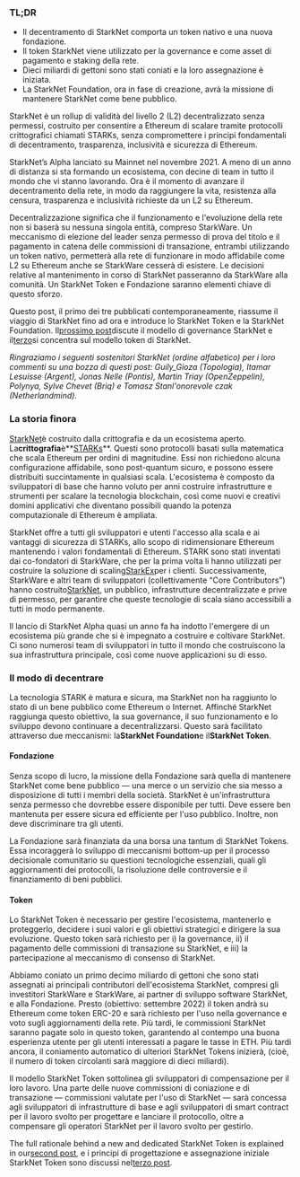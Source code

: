 ### TL;DR

* Il decentramento di StarkNet comporta un token nativo e una nuova fondazione.
* Il token StarkNet viene utilizzato per la governance e come asset di pagamento e staking della rete.
* Dieci miliardi di gettoni sono stati coniati e la loro assegnazione è iniziata.
* La StarkNet Foundation, ora in fase di creazione, avrà la missione di mantenere StarkNet come bene pubblico.

StarkNet è un rollup di validità del livello 2 (L2) decentralizzato senza permessi, costruito per consentire a Ethereum di scalare tramite protocolli crittografici chiamati STARKs, senza compromettere i principi fondamentali di decentramento, trasparenza, inclusività e sicurezza di Ethereum.

StarkNet’s Alpha lanciato su Mainnet nel novembre 2021. A meno di un anno di distanza si sta formando un ecosistema, con decine di team in tutto il mondo che vi stanno lavorando. Ora è il momento di avanzare il decentramento della rete, in modo da raggiungere la vita, resistenza alla censura, trasparenza e inclusività richieste da un L2 su Ethereum.

Decentralizzazione significa che il funzionamento e l'evoluzione della rete non si baserà su nessuna singola entità, compreso StarkWare. Un meccanismo di elezione del leader senza permesso di prova del titolo e il pagamento in catena delle commissioni di transazione, entrambi utilizzando un token nativo, permetterà alla rete di funzionare in modo affidabile come L2 su Ethereum anche se StarkWare cesserà di esistere. Le decisioni relative al mantenimento in corso di StarkNet passeranno da StarkWare alla comunità. Un StarkNet Token e Fondazione saranno elementi chiave di questo sforzo.

Questo post, il primo dei tre pubblicati contemporaneamente, riassume il viaggio di StarkNet fino ad ora e introduce lo StarkNet Token e la StarkNet Foundation. Il[prossimo post](https://medium.com/@starkware/part-2-a-decentralization-and-governance-proposal-for-starknet-23e335645778)discute il modello di governance StarkNet e il[terzo](https://medium.com/@starkware/part-3-starknet-token-design-5cc17af066c6)si concentra sul modello token di StarkNet.

*Ringraziamo i seguenti sostenitori StarkNet (ordine alfabetico) per i loro commenti su una bozza di questi post: Guily_Gioza (Topologia), Itamar Lesuisse (Argent), Jonas Nelle (Pontis), Martin Triay (OpenZeppelin), Polynya, Sylve Chevet (Briq) e Tomasz Stanl'onorevole czak (Netherlandmind).*

### La storia finora

[StarkNet](https://starknet.io/)è costruito dalla crittografia e da un ecosistema aperto. La**crittografia**è**[STARKs](https://eprint.iacr.org/2018/046.pdf)**. Questi sono protocolli basati sulla matematica che scala Ethereum per ordini di magnitudine. Essi non richiedono alcuna configurazione affidabile, sono post-quantum sicuro, e possono essere distribuiti succintamente in qualsiasi scala. L'ecosistema è composto da sviluppatori di base che hanno voluto per anni costruire infrastrutture e strumenti per scalare la tecnologia blockchain, così come nuovi e creativi domini applicativi che diventano possibili quando la potenza computazionale di Ethereum è ampliata.

StarkNet offre a tutti gli sviluppatori e utenti l'accesso alla scala e ai vantaggi di sicurezza di STARKs, allo scopo di ridimensionare Ethereum mantenendo i valori fondamentali di Ethereum. STARK sono stati inventati dai co-fondatori di StarkWare, che per la prima volta li hanno utilizzati per costruire la soluzione di scaling[StarkEx](https://starkware.co/starkex/)per i clienti. Successivamente, StarkWare e altri team di sviluppatori (collettivamente “Core Contributors”) hanno costruito[StarkNet](https://starkware.co/starknet/), un pubblico, infrastrutture decentralizzate e prive di permesso, per garantire che queste tecnologie di scala siano accessibili a tutti in modo permanente.

Il lancio di StarkNet Alpha quasi un anno fa ha indotto l'emergere di un ecosistema più grande che si è impegnato a costruire e coltivare StarkNet. Ci sono numerosi team di sviluppatori in tutto il mondo che costruiscono la sua infrastruttura principale, così come nuove applicazioni su di esso.

### **Il modo di decentrare**

La tecnologia STARK è matura e sicura, ma StarkNet non ha raggiunto lo stato di un bene pubblico come Ethereum o Internet. Affinché StarkNet raggiunga questo obiettivo, la sua governance, il suo funzionamento e lo sviluppo devono continuare a decentralizzarsi. Questo sarà facilitato attraverso due meccanismi: la**StarkNet Foundation**e il**StarkNet Token**.

#### Fondazione

Senza scopo di lucro, la missione della Fondazione sarà quella di mantenere StarkNet come bene pubblico — una merce o un servizio che sia messo a disposizione di tutti i membri della società. StarkNet è un'infrastruttura senza permesso che dovrebbe essere disponibile per tutti. Deve essere ben mantenuta per essere sicura ed efficiente per l'uso pubblico. Inoltre, non deve discriminare tra gli utenti.

La Fondazione sarà finanziata da una borsa una tantum di StarkNet Tokens. Essa incoraggerà lo sviluppo di meccanismi bottom-up per il processo decisionale comunitario su questioni tecnologiche essenziali, quali gli aggiornamenti dei protocolli, la risoluzione delle controversie e il finanziamento di beni pubblici.

#### Token

Lo StarkNet Token è necessario per gestire l'ecosistema, mantenerlo e proteggerlo, decidere i suoi valori e gli obiettivi strategici e dirigere la sua evoluzione. Questo token sarà richiesto per i) la governance, ii) il pagamento delle commissioni di transazione su StarkNet, e iii) la partecipazione al meccanismo di consenso di StarkNet.

Abbiamo coniato un primo decimo miliardo di gettoni che sono stati assegnati ai principali contributori dell'ecosistema StarkNet, compresi gli investitori StarkWare e StarkWare, ai partner di sviluppo software StarkNet, e alla Fondazione. Presto (obiettivo: settembre 2022) il token andrà su Ethereum come token ERC-20 e sarà richiesto per l'uso nella governance e voto sugli aggiornamenti della rete. Più tardi, le commissioni StarkNet saranno pagate solo in questo token, garantendo al contempo una buona esperienza utente per gli utenti interessati a pagare le tasse in ETH. Più tardi ancora, il coniamento automatico di ulteriori StarkNet Tokens inizierà, (cioè, il numero di token circolanti sarà maggiore di dieci miliardi).

Il modello StarkNet Token sottolinea gli sviluppatori di compensazione per il loro lavoro. Una parte delle nuove commissioni di coniazione e di transazione — commissioni valutate per l'uso di StarkNet — sarà concessa agli sviluppatori di infrastrutture di base e agli sviluppatori di smart contract per il lavoro svolto per progettare e lanciare il protocollo, oltre a compensare gli operatori StarkNet per il lavoro svolto per gestirlo.

The full rationale behind a new and dedicated StarkNet Token is explained in our[second post](https://medium.com/@starkware/part-2-a-decentralization-and-governance-proposal-for-starknet-23e335645778), e i principi di progettazione e assegnazione iniziale StarkNet Token sono discussi nel[terzo post](https://medium.com/@starkware/part-3-starknet-token-design-5cc17af066c6).
